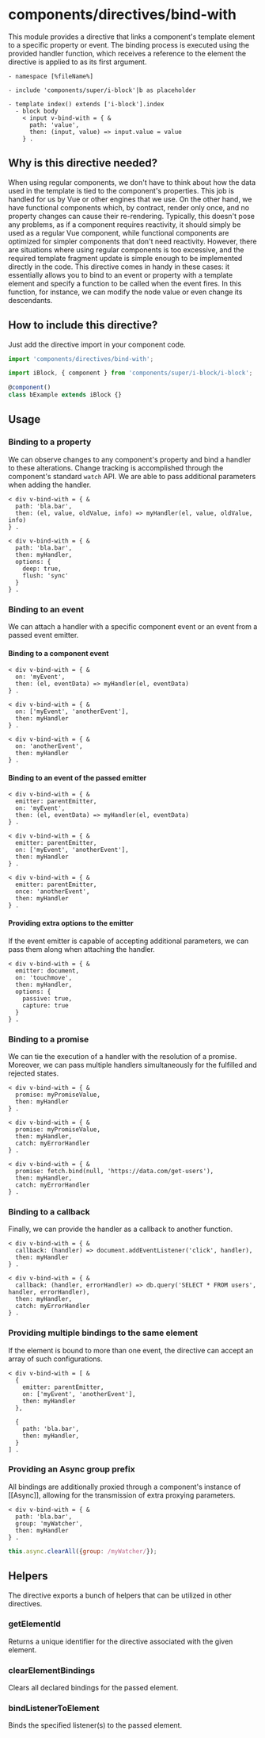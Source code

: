 # components/directives/bind-with

This module provides a directive that links a component's template element to a specific property or event.
The binding process is executed using the provided handler function,
which receives a reference to the element the directive is applied to as its first argument.

```
- namespace [%fileName%]

- include 'components/super/i-block'|b as placeholder

- template index() extends ['i-block'].index
  - block body
    < input v-bind-with = { &
      path: 'value',
      then: (input, value) => input.value = value
    } .
```

## Why is this directive needed?

When using regular components, we don't have to think about how the data used in the template is tied to
the component's properties.
This job is handled for us by Vue or other engines that we use.
On the other hand, we have functional components which, by contract, render only once,
and no property changes can cause their re-rendering.
Typically, this doesn't pose any problems, as if a component requires reactivity,
it should simply be used as a regular Vue component, while functional components are optimized for simpler components
that don't need reactivity.
However, there are situations where using regular components is too excessive,
and the required template fragment update is simple enough to be implemented directly in the code.
This directive comes in handy in these cases:
it essentially allows you to bind to an event or property with a template element
and specify a function to be called when the event fires.
In this function, for instance, we can modify the node value or even change its descendants.

## How to include this directive?

Just add the directive import in your component code.

```js
import 'components/directives/bind-with';

import iBlock, { component } from 'components/super/i-block/i-block';

@component()
class bExample extends iBlock {}
```

## Usage

### Binding to a property

We can observe changes to any component's property and bind a handler to these alterations.
Change tracking is accomplished through the component's standard `watch` API.
We are able to pass additional parameters when adding the handler.

```
< div v-bind-with = { &
  path: 'bla.bar',
  then: (el, value, oldValue, info) => myHandler(el, value, oldValue, info)
} .

< div v-bind-with = { &
  path: 'bla.bar',
  then: myHandler,
  options: {
    deep: true,
    flush: 'sync'
  }
} .
```

### Binding to an event

We can attach a handler with a specific component event or an event from a passed event emitter.

#### Binding to a component event

```
< div v-bind-with = { &
  on: 'myEvent',
  then: (el, eventData) => myHandler(el, eventData)
} .

< div v-bind-with = { &
  on: ['myEvent', 'anotherEvent'],
  then: myHandler
} .

< div v-bind-with = { &
  on: 'anotherEvent',
  then: myHandler
} .
```

#### Binding to an event of the passed emitter

```
< div v-bind-with = { &
  emitter: parentEmitter,
  on: 'myEvent',
  then: (el, eventData) => myHandler(el, eventData)
} .

< div v-bind-with = { &
  emitter: parentEmitter,
  on: ['myEvent', 'anotherEvent'],
  then: myHandler
} .

< div v-bind-with = { &
  emitter: parentEmitter,
  once: 'anotherEvent',
  then: myHandler
} .
```

#### Providing extra options to the emitter

If the event emitter is capable of accepting additional parameters, we can pass them along when attaching the handler.

```
< div v-bind-with = { &
  emitter: document,
  on: 'touchmove',
  then: myHandler,
  options: {
    passive: true,
    capture: true
  }
} .
```

### Binding to a promise

We can tie the execution of a handler with the resolution of a promise.
Moreover, we can pass multiple handlers simultaneously for the fulfilled and rejected states.

```
< div v-bind-with = { &
  promise: myPromiseValue,
  then: myHandler
} .

< div v-bind-with = { &
  promise: myPromiseValue,
  then: myHandler,
  catch: myErrorHandler
} .

< div v-bind-with = { &
  promise: fetch.bind(null, 'https://data.com/get-users'),
  then: myHandler,
  catch: myErrorHandler
} .
```

### Binding to a callback

Finally, we can provide the handler as a callback to another function.

```
< div v-bind-with = { &
  callback: (handler) => document.addEventListener('click', handler),
  then: myHandler
} .

< div v-bind-with = { &
  callback: (handler, errorHandler) => db.query('SELECT * FROM users', handler, errorHandler),
  then: myHandler,
  catch: myErrorHandler
} .
```

### Providing multiple bindings to the same element

If the element is bound to more than one event, the directive can accept an array of such configurations.

```
< div v-bind-with = [ &
  {
    emitter: parentEmitter,
    on: ['myEvent', 'anotherEvent'],
    then: myHandler
  },

  {
    path: 'bla.bar',
    then: myHandler,
  }
] .
```

### Providing an Async group prefix

All bindings are additionally proxied through a component's instance of [[Async]],
allowing for the transmission of extra proxying parameters.

```
< div v-bind-with = { &
  path: 'bla.bar',
  group: 'myWatcher',
  then: myHandler
} .
```

```js
this.async.clearAll({group: /myWatcher/});
```

## Helpers

The directive exports a bunch of helpers that can be utilized in other directives.

### getElementId

Returns a unique identifier for the directive associated with the given element.

### clearElementBindings

Clears all declared bindings for the passed element.

### bindListenerToElement

Binds the specified listener(s) to the passed element.
